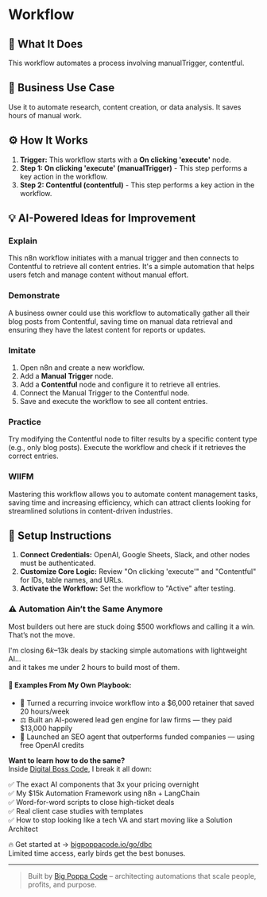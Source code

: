 # Workflow

## 🚀 What It Does
This workflow automates a process involving manualTrigger, contentful.

## 💼 Business Use Case
Use it to automate research, content creation, or data analysis. It saves hours of manual work.

## ⚙️ How It Works
1.  **Trigger:** This workflow starts with a **On clicking 'execute'** node.
2. **Step 1: On clicking 'execute' (manualTrigger)** - This step performs a key action in the workflow.
3. **Step 2: Contentful (contentful)** - This step performs a key action in the workflow.

## 💡 AI-Powered Ideas for Improvement
### Explain
This n8n workflow initiates with a manual trigger and then connects to Contentful to retrieve all content entries. It's a simple automation that helps users fetch and manage content without manual effort.

### Demonstrate
A business owner could use this workflow to automatically gather all their blog posts from Contentful, saving time on manual data retrieval and ensuring they have the latest content for reports or updates.

### Imitate
1. Open n8n and create a new workflow.
2. Add a **Manual Trigger** node.
3. Add a **Contentful** node and configure it to retrieve all entries.
4. Connect the Manual Trigger to the Contentful node.
5. Save and execute the workflow to see all content entries.

### Practice
Try modifying the Contentful node to filter results by a specific content type (e.g., only blog posts). Execute the workflow and check if it retrieves the correct entries.

### WIIFM
Mastering this workflow allows you to automate content management tasks, saving time and increasing efficiency, which can attract clients looking for streamlined solutions in content-driven industries.

## 🔧 Setup Instructions
1. **Connect Credentials:** OpenAI, Google Sheets, Slack, and other nodes must be authenticated.
2. **Customize Core Logic:** Review "On clicking 'execute'" and "Contentful" for IDs, table names, and URLs.
3. **Activate the Workflow:** Set the workflow to "Active" after testing.

### ⚠️ Automation Ain’t the Same Anymore

Most builders out here are stuck doing $500 workflows and calling it a win.  
That’s not the move.  

I'm closing $6k–$13k deals by stacking simple automations with lightweight AI...  
and it takes me under 2 hours to build most of them.

#### 🧠 Examples From My Own Playbook:
- 🔁 Turned a recurring invoice workflow into a $6,000 retainer that saved 20 hours/week  
- ⚖️ Built an AI-powered lead gen engine for law firms — they paid $13,000 happily  
- 🚀 Launched an SEO agent that outperforms funded companies — using free OpenAI credits  

**Want to learn how to do the same?**  
Inside [Digital Boss Code](https://bigpoppacode.io/go/dbc), I break it all down:

✅ The exact AI components that 3x your pricing overnight  
✅ My $15k Automation Framework using n8n + LangChain  
✅ Word-for-word scripts to close high-ticket deals  
✅ Real client case studies with templates  
✅ How to stop looking like a tech VA and start moving like a Solution Architect  

🔥 Get started at → [bigpoppacode.io/go/dbc](https://bigpoppacode.io/go/dbc)  
Limited time access, early birds get the best bonuses.

---
> Built by [Big Poppa Code](https://bigpoppacode.io) – architecting automations that scale people, profits, and purpose.
